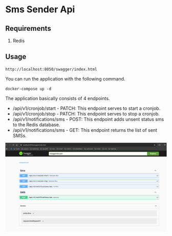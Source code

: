 # Sms Sender Api

## Requirements
1. Redis

## Usage

```shell,
http://localhost:8050/swagger/index.html
```

You can run the application with the following command.

```shell,
docker-compose up -d
```

The application basically consists of 4 endpoints.

- /api/v1/cronjob/start - PATCH: This endpoint serves to start a cronjob.
- /api/v1/cronjob/stop - PATCH: This endpoint serves to stop a cronjob.
- /api/v1/notifications/sms - POST: This endpoint adds unsent status sms to the Redis database.
- /api/v1/notifications/sms - GET: This endpoint returns the list of sent SMSs.

![img.png](img.png)